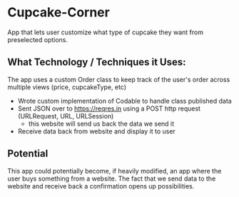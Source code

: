 # Cupcake-Corner
App that lets user customize what type of cupcake they want from preselected options.

## What Technology / Techniques it Uses:
 The app uses a custom Order class to keep track of the user's order across multiple views (price, cupcakeType, etc)
 
 - Wrote custom implementation of Codable to handle class published data
 - Sent JSON over to https://reqres.in using a POST http request (URLRequest, URL, URLSession)
    - this website will send us back the data we send it
 - Receive data back from website and display it to user
 
 ## Potential
 This app could potentially become, if heavily modified, an app where the user buys something from a website. The fact that we send data to the website and 
 receive back a confirmation opens up possibilities.
